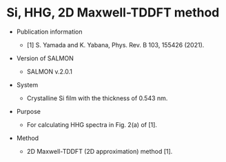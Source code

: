 # Si, HHG, 2D Maxwell-TDDFT method

- Publication information
    - [1] S. Yamada and K. Yabana, Phys. Rev. B 103, 155426 (2021).
    
- Version of SALMON
    - SALMON v.2.0.1

- System
    - Crystalline Si film with the thickness of 0.543 nm.
    
- Purpose
    - For calculating HHG spectra in Fig. 2(a) of [1].

- Method
    - 2D Maxwell-TDDFT (2D approximation) method [1].
